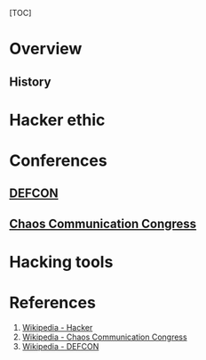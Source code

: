[TOC]

# Overview

## History

# Hacker ethic

# Conferences
## [DEFCON][3]

## [Chaos Communication Congress][2]

# Hacking tools

# References
1. [Wikipedia - Hacker][1]
2. [Wikipedia - Chaos Communication Congress][2]
3. [Wikipedia - DEFCON][3]

[1]: https://en.wikipedia.org/wiki/Hacker_(computer_security) "Wikipedia - Hacker"
[2]: https://en.wikipedia.org/wiki/Chaos_Communication_Congress "Wikipedia - Chaos Communication Congress"
[3]: https://en.wikipedia.org/wiki/DEF_CON "Wikipedia - DEFCON"
